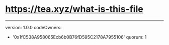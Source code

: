 # https://tea.xyz/what-is-this-file
---
version: 1.0.0
codeOwners:
  - '0x1fC538A958065Ecb6b0B76fD595C2178A7955106'
quorum: 1

